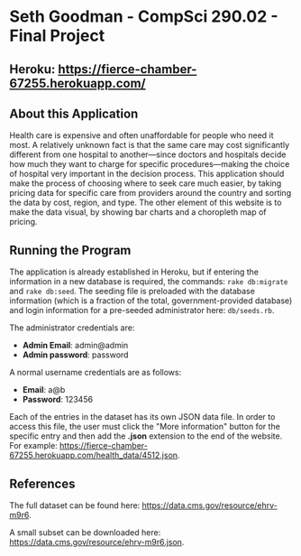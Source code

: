 # Seth Goodman - CompSci 290.02 - Final Project

## Heroku: https://fierce-chamber-67255.herokuapp.com/

## About this Application

Health care is expensive and often unaffordable for people who need it most.
  A relatively unknown fact is that the same care may cost significantly
  different from one hospital to another—since doctors and hospitals decide
  how much they want to charge for specific procedures—making the choice of
  hospital very important in the decision process. This application should make
  the process of choosing where to seek care much easier, by taking pricing data
  for specific care from providers around the country and sorting the data by
  cost, region, and type. The other element of this website is to make the data
  visual, by showing bar charts and a choropleth map of pricing.

## Running the Program

The application is already established in Heroku, but if entering the information
in a new database is required, the commands:
`rake db:migrate` and
`rake db:seed`.
The seeding file is preloaded with the database information (which is a fraction
  of the total, government-provided database) and login information for a pre-seeded
  administrator here: `db/seeds.rb`.

The administrator credentials are:
* **Admin Email**: admin@admin
* **Admin password**: password

A normal username credentials are as follows:
* **Email**: a@b
* **Password**: 123456

Each of the entries in the dataset has its own JSON data file. In order to access
this file, the user must click the "More information" button for the specific
entry and then add the __.json__ extension to the end of the website. For example: https://fierce-chamber-67255.herokuapp.com/health_data/4512.json.

## References

The full dataset can be found here: https://data.cms.gov/resource/ehrv-m9r6.

A small subset can be downloaded here: https://data.cms.gov/resource/ehrv-m9r6.json.
